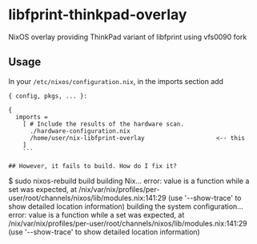 # libfprint-thinkpad-overlay
NixOS overlay providing ThinkPad variant of libfprint using vfs0090 fork

## Usage

In your `/etc/nixos/configuration.nix`, in the imports section add
```
{ config, pkgs, ... }:

{
  imports =
    [ # Include the results of the hardware scan.
      ./hardware-configuration.nix
      /home/user/nix-libfprint-overlay                    <-- this
    ]
    ```
  
## However, it fails to build. How do I fix it?

```
$ sudo nixos-rebuild build 
building Nix...
error: value is a function while a set was expected, at /nix/var/nix/profiles/per-user/root/channels/nixos/lib/modules.nix:141:29
(use '--show-trace' to show detailed location information)
building the system configuration...
error: value is a function while a set was expected, at /nix/var/nix/profiles/per-user/root/channels/nixos/lib/modules.nix:141:29
(use '--show-trace' to show detailed location information)
```
